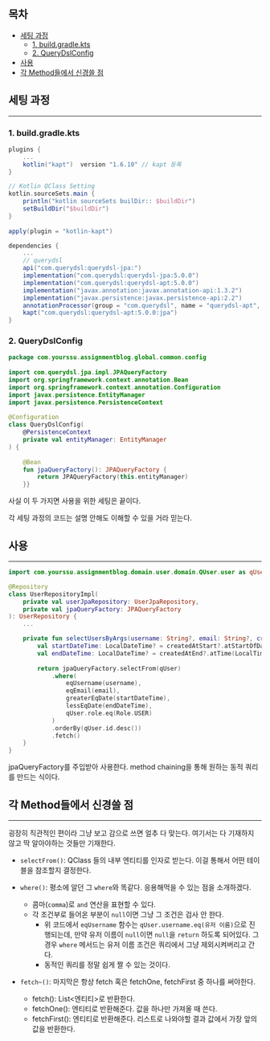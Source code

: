 
## 목차

-  [세팅 과정](#%EC%84%B8%ED%8C%85%20%EA%B3%BC%EC%A0%95)
	-  [1. build.gradle.kts](#1.%20build.gradle.kts)
	-  [2. QueryDslConfig](#2.%20QueryDslConfig)
- [사용](#%EC%82%AC%EC%9A%A9)
-  [각 Method들에서 신경쓸 점](#%EA%B0%81%20Method%EB%93%A4%EC%97%90%EC%84%9C%20%EC%8B%A0%EA%B2%BD%EC%93%B8%20%EC%A0%90)


## 세팅 과정
---
### 1. build.gradle.kts
```groovy
plugins {
	...
	kotlin("kapt")  version "1.6.10" // kapt 등록
}

// Kotlin QClass Setting  
kotlin.sourceSets.main {  
    println("kotlin sourceSets builDir:: $buildDir")  
    setBuildDir("$buildDir")  
}  
  
apply(plugin = "kotlin-kapt")

dependencies {
	...
	// querydsl  
	api("com.querydsl:querydsl-jpa:")  
	implementation("com.querydsl:querydsl-jpa:5.0.0")  
	implementation("com.querydsl:querydsl-apt:5.0.0")  
	implementation("javax.annotation:javax.annotation-api:1.3.2")  
	implementation("javax.persistence:javax.persistence-api:2.2")  
	annotationProcessor(group = "com.querydsl", name = "querydsl-apt", classifier = "jpa")  
	kapt("com.querydsl:querydsl-apt:5.0.0:jpa")
}
```

### 2. QueryDslConfig
```kotlin
package com.yourssu.assignmentblog.global.common.config  
  
import com.querydsl.jpa.impl.JPAQueryFactory  
import org.springframework.context.annotation.Bean  
import org.springframework.context.annotation.Configuration  
import javax.persistence.EntityManager  
import javax.persistence.PersistenceContext  
  
@Configuration  
class QueryDslConfig(  
    @PersistenceContext  
    private val entityManager: EntityManager  
) {  
  
    @Bean  
    fun jpaQueryFactory(): JPAQueryFactory {  
        return JPAQueryFactory(this.entityManager)  
    }}
```

사실 이 두 가지면 사용을 위한 세팅은 끝이다.

각 세팅 과정의 코드는 설명 안해도 이해할 수 있을 거라 믿는다.

## 사용
---
```kotlin
import com.yourssu.assignmentblog.domain.user.domain.QUser.user as qUser

@Repository  
class UserRepositoryImpl(  
    private val userJpaRepository: UserJpaRepository,  
    private val jpaQueryFactory: JPAQueryFactory  
): UserRepository {
	...

	private fun selectUsersByArgs(username: String?, email: String?, createdAtStart: LocalDate?, createdAtEnd: LocalDate?): List<User>? {  
	    val startDateTime: LocalDateTime? = createdAtStart?.atStartOfDay()  
	    val endDateTime: LocalDateTime? = createdAtEnd?.atTime(LocalTime.MAX)  
	  
	    return jpaQueryFactory.selectFrom(qUser)  
	        .where(  
	            eqUsername(username),  
	            eqEmail(email),  
	            greaterEqDate(startDateTime),  
	            lessEqDate(endDateTime),  
	            qUser.role.eq(Role.USER)  
	        )        
	        .orderBy(qUser.id.desc())  
	        .fetch()  
	}
}
```

jpaQueryFactory를 주입받아 사용한다. method chaining을 통해 원하는 동적 쿼리를 만드는 식이다.

## 각 Method들에서 신경쓸 점
---
굉장히 직관적인 편이라 그냥 보고 감으로 쓰면 얼추 다 맞는다.
여기서는 다 기재하지 않고 딱 알아야하는 것들만 기재한다.

- `selectFrom()`: QClass 들의 내부 엔티티를 인자로 받는다. 이걸 통해서 어떤 테이블을 참조할지 결정한다.

- `where()`: 평소에 알던 그 `where`와 똑같다. 응용해먹을 수 있는 점을 소개하겠다. 
	- 콤마(`comma`)로 `and` 연산을 표현할 수 있다. 
	- 각 조건부로 들어온 부분이 `null`이면 그냥 그 조건은 검사 안 한다.
		- 위 코드에서 `eqUsername` 함수는 `qUser.username.eq(유저 이름)`으로 진행되는데, 만약 유저 이름이 `null`이면 `null`을 `return` 하도록 되어있다. 그 경우 `where` 메서드는 유저 이름 조건은 쿼리에서 그냥 제외시켜버리고 간다.
		- 동적인 쿼리를 정말 쉽게 짤 수 있는 것이다.

- `fetch~()`: 마지막은 항상 fetch 혹은 fetchOne, fetchFirst 중 하나를 써야한다.
	- fetch(): List<엔티티>로 반환한다.
	- fetchOne(): 엔티티로 반환해준다. 값을 하나만 가져올 때 쓴다.
	- fetchFirst(): 엔티티로 반환해준다. 리스트로 나와야할 결과 값에서 가장 앞의 값을 반환한다.